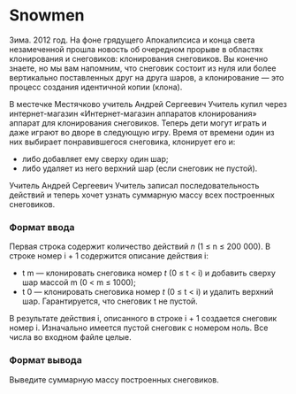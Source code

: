 # Snowmen
Зима. 2012 год. На фоне грядущего Апокалипсиса и конца света незамеченной прошла новость об очередном прорыве в областях клонирования и снеговиков: клонирования снеговиков. Вы конечно знаете, но мы вам напомним, что снеговик состоит из нуля или более вертикально поставленных друг на друга шаров, а клонирование — это процесс создания идентичной копии (клона).

В местечке Местячково учитель Андрей Сергеевич Учитель купил через интернет-магазин «Интернет-магазин аппаратов клонирования» аппарат для клонирования снеговиков. Теперь дети могут играть и даже играют во дворе в следующую игру. Время от времени один из них выбирает понравившегося снеговика, клонирует его и:

- либо добавляет ему сверху один шар;
- либо удаляет из него верхний шар (если снеговик не пустой).

Учитель Андрей Сергеевич Учитель записал последовательность действий и теперь хочет узнать суммарную массу всех построенных снеговиков.

### Формат ввода
Первая строка содержит количество действий *n* (1 ≤ n ≤ 200 000). В строке номер i + 1 содержится описание действия i:

- t m — клонировать снеговика номер *t* (0 ≤ t < i) и добавить сверху шар массой m (0 < m ≤ 1000);
- t 0 — клонировать снеговика номер *t* (0 ≤ t < i) и удалить верхний шар. Гарантируется, что снеговик t не пустой.

В результате действия i, описанного в строке i + 1 создается снеговик номер i. Изначально имеется пустой снеговик с номером ноль.
Все числа во входном файле целые.

### Формат вывода
Выведите суммарную массу построенных снеговиков.